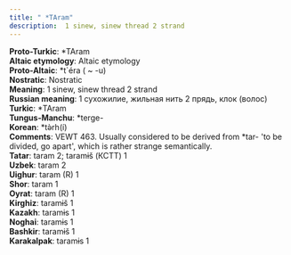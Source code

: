 ```yaml
---
title: " *TAram"
description:  1 sinew, sinew thread 2 strand
---
```


<strong>Proto-Turkic</strong>:  *TAram<br>
<strong>Altaic etymology</strong>:  Altaic etymology<br>
<strong> Proto-Altaic</strong>:  *t`éra ( ~ -u)<br>
<strong>Nostratic</strong>:  Nostratic<br>
<strong>Meaning</strong>:  1 sinew, sinew thread 2 strand<br>
<strong>Russian meaning</strong>:  1 сухожилие, жильная нить 2 прядь, клок (волос)<br>
<strong>Turkic</strong>:  *TAram<br>
<strong>Tungus-Manchu</strong>:  *terge-<br>
<strong>Korean</strong>:  *tǝ̀rh(í)<br>
<strong>Comments</strong>:  VEWT 463. Usually considered to be derived from *tar- 'to be divided, go apart', which is rather strange semantically.<br>
<strong>Tatar</strong>:  taram 2; taramɨš (КСТТ) 1<br>
<strong>Uzbek</strong>:  taram 2<br>
<strong>Uighur</strong>:  taram (R) 1<br>
<strong>Shor</strong>:  taram 1<br>
<strong>Oyrat</strong>:  taram (R) 1<br>
<strong>Kirghiz</strong>:  taramɨš 1<br>
<strong>Kazakh</strong>:  taramɨs 1<br>
<strong>Noghai</strong>:  taramɨs 1<br>
<strong>Bashkir</strong>:  taramɨš 1<br>
<strong>Karakalpak</strong>:  taramɨs 1<br>


